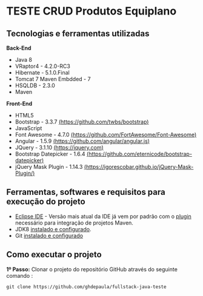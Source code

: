 # TESTE CRUD Produtos Equiplano

## Tecnologias e ferramentas utilizadas

**Back-End** 
* Java 8
* VRaptor4 - 4.2.0-RC3
* Hibernate - 5.1.0.Final
* Tomcat 7 Maven Embdded - 7
* HSQLDB - 2.3.0
* Maven

**Front-End**
* HTML5
* Bootstrap - 3.3.7 [(https://github.com/twbs/bootstrap)](https://github.com/twbs/bootstrap)
* JavaScript
* Font Awesome - 4.7.0 [(https://github.com/FortAwesome/Font-Awesome)](https://github.com/FortAwesome/Font-Awesome)
* Angular - 1.5.9 [(https://github.com/angular/angular.js)](https://github.com/angular/angular.js)
* JQuery - 3.1.10 [(https://jquery.com)](https://jquery.com)
* Bootstrap Datepicker - 1.6.4 [(https://github.com/eternicode/bootstrap-datepicker)](https://github.com/eternicode/bootstrap-datepicker)
* jQuery Mask Plugin - 1.14.3 [(https://igorescobar.github.io/jQuery-Mask-Plugin/)](https://igorescobar.github.io/jQuery-Mask-Plugin/)

## Ferramentas, softwares e requisitos para execução do projeto

* [Eclipse IDE](https://eclipse.org/) - Versão mais atual da IDE já vem por padrão com o [plugin](http://www.eclipse.org/m2e/) necessário para integração de projetos Maven.
* JDK8 [instalado e configurado](http://www.devmedia.com.br/instalacao-e-configuracao-do-pacote-java-jdk/23749).
* Git [instalado e configurado](https://git-scm.com/book/pt-br/v1/Primeiros-passos-Instalando-Git) 


## Como executar o projeto 

**1º Passo:** Clonar o projeto do repositório GitHub através do seguinte comando :
	
	git clone https://github.com/ghdepaula/fullstack-java-teste


 
